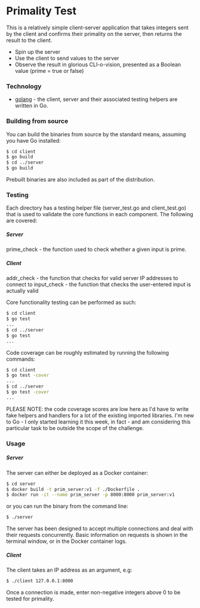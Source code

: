 # Primality Test

This is a relatively simple client-server application that takes integers sent by the client and confirms their primality on the server, then returns the result to the client.

  - Spin up the server
  - Use the client to send values to the server
  - Observe the result in glorious CLI-o-vision, presented as a Boolean value (prime = true or false)

### Technology

* [golang] - the client, server and their associated testing helpers are written in Go.

### Building from source

You can build the binaries from source by the standard means, assuming you have Go installed:

```sh
$ cd client
$ go build
$ cd ../server
$ go build
```

Prebuilt binaries are also included as part of the distribution.

### Testing

Each directory has a testing helper file (server_test.go and client_test.go) that is used to validate the core functions in each component. The following are covered:

##### Server

prime_check - the function used to check whether a given input is prime. 

##### Client

addr_check - the function that checks for valid server IP addresses to connect to
input_check - the function that checks the user-entered input is actually valid

Core functionality testing can be performed as such:

```sh
$ cd client
$ go test
...
$ cd ../server
$ go test
...
```

Code coverage can be roughly estimated by running the following commands:
```sh
$ cd client
$ go test -cover
...
$ cd ../server
$ go test -cover
...
```

PLEASE NOTE: the code coverage scores are low here as I'd have to write fake helpers and handlers for a lot of the existing imported libraries. I'm new to Go - I only started learning it this week, in fact - and am considering this particular task to be outside the scope of the challenge.

### Usage

##### Server 

The server can either be deployed as a Docker container:
```sh
$ cd server
$ docker build -t prim_server:v1 -f ./Dockerfile .
$ docker run -it --name prim_server -p 8000:8000 prim_server:v1
```

or you can run the binary from the command line:
```sh
$ ./server
```

The server has been designed to accept multiple connections and deal with their requests concurrently. Basic information on requests is shown in the terminal window, or in the Docker container logs.

##### Client

The client takes an IP address as an argument, e.g:

```sh
$ ./client 127.0.0.1:8000
```

Once a connection is made, enter non-negative integers above 0 to be tested for primality.

[//]: # (These are reference links used in the body of this note and get stripped out when the markdown processor does its job. There is no need to format nicely because it shouldn't be seen. Thanks SO - http://stackoverflow.com/questions/4823468/store-comments-in-markdown-syntax)

   [golang]: <https://golang.org>

